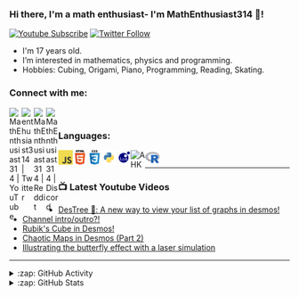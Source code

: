 ### Hi there, I'm a math enthusiast- I'm MathEnthusiast314 👋!

[![Youtube Subscribe](https://img.shields.io/youtube/channel/views/UCQAanPkYWvW4iFsElyXba2A?label=MathEnthusiast314&style=for-the-badge&logo=youtube)](http://www.youtube.com/channel/UCQAanPkYWvW4iFsElyXba2A?sub_confirmation=1)
[![Twitter Follow](https://img.shields.io/twitter/follow/enthusiast314?color=1DA1F2&logo=twitter&style=for-the-badge)](https://twitter.com/intent/follow?original_referer=https%3A%2F%2Fgithub.com%2Fenthusiast314&screen_name=enthusiast314)

- I'm 17 years old.
- I’m interested in mathematics, physics and programming.
- Hobbies: Cubing, Origami, Piano, Programming, Reading, Skating.

### Connect with me:

[<img align="left" alt="MathEnthusiast314 | YouTube" width="22px" src="https://cdn.jsdelivr.net/npm/simple-icons@v3/icons/youtube.svg" />][youtube]
[<img align="left" alt="enthusiast314 | Twitter" width="22px" src="https://cdn.jsdelivr.net/npm/simple-icons@v3/icons/twitter.svg" />][twitter]
[<img align="left" alt="MathEnthusiast314 | Reddit" width="22px" src="https://cdn.jsdelivr.net/npm/simple-icons@v3/icons/reddit.svg" />][reddit]
[<img align="left" alt="MathEnthusiast314 | Discord" width="22px" src="https://cdn.jsdelivr.net/npm/simple-icons@v3/icons/discord.svg" />][discord]


<br />

### Languages:

<img align="left" alt="JavaScript" width="26px" src="https://raw.githubusercontent.com/github/explore/80688e429a7d4ef2fca1e82350fe8e3517d3494d/topics/javascript/javascript.png" />
<img align="left" alt="HTML" width="26px" src="https://raw.githubusercontent.com/github/explore/80688e429a7d4ef2fca1e82350fe8e3517d3494d/topics/html/html.png" />
<img align="left" alt="CSS" width="26px" src="https://raw.githubusercontent.com/github/explore/80688e429a7d4ef2fca1e82350fe8e3517d3494d/topics/css/css.png" />
<img align="left" alt="Python" width="26px" src="https://raw.githubusercontent.com/github/explore/80688e429a7d4ef2fca1e82350fe8e3517d3494d/topics/python/python.png" />
<img align="left" alt="Lua" width="26px" src="https://raw.githubusercontent.com/github/explore/80688e429a7d4ef2fca1e82350fe8e3517d3494d/topics/lua/lua.png" />
<img align="left" alt="AHK" width="26px" src="https://pbs.twimg.com/profile_images/1401832717/ahk_400x400.png" />
<img align="left" alt="R" width="26px" src="https://raw.githubusercontent.com/github/explore/80688e429a7d4ef2fca1e82350fe8e3517d3494d/topics/r/r.png" />

<br />

---

### 📺 Latest Youtube Videos
<!-- YOUTUBE:START -->
- [DesTree 🎄: A new way to view your list of graphs in desmos!](https://www.youtube.com/watch?v=Vks56T679ZQ)
- [Channel intro/outro?!](https://www.youtube.com/watch?v=mnb_fQs7vEU)
- [Rubik&#39;s Cube in Desmos!](https://www.youtube.com/watch?v=HRL6M-w3ur0)
- [Chaotic Maps in Desmos &lpar;Part 2&rpar;](https://www.youtube.com/watch?v=wwDQ3B_BIyY)
- [Illustrating the butterfly effect with a laser simulation](https://www.youtube.com/watch?v=s5oFZqIqzek)
<!-- YOUTUBE:END -->

---
<details>
  <summary>:zap: GitHub Activity</summary>
  <!--START_SECTION:activity-->
1. 🎉 Merged PR [#3](https://github.com/DesmoSearch/desmosearch-api/pull/3) in [DesmoSearch/desmosearch-api](https://github.com/DesmoSearch/desmosearch-api)
2. 🎉 Merged PR [#4](https://github.com/MathEnthusiast314/DesTree/pull/4) in [MathEnthusiast314/DesTree](https://github.com/MathEnthusiast314/DesTree)
3. 💪 Opened PR [#4](https://github.com/MathEnthusiast314/DesTree/pull/4) in [MathEnthusiast314/DesTree](https://github.com/MathEnthusiast314/DesTree)
4. 🎉 Merged PR [#3](https://github.com/MathEnthusiast314/DesTree/pull/3) in [MathEnthusiast314/DesTree](https://github.com/MathEnthusiast314/DesTree)
5. 💪 Opened PR [#3](https://github.com/MathEnthusiast314/DesTree/pull/3) in [MathEnthusiast314/DesTree](https://github.com/MathEnthusiast314/DesTree)
<!--END_SECTION:activity-->
</details>
<details>
  <summary>:zap: GitHub Stats</summary>

  <img align="left" alt="ME314's GitHub Stats" src="https://github-readme-stats.vercel.app/api?username=MathEnthusiast314&show_icons=true&hide_border=true&theme=radical" />

</details>


[twitter]: https://twitter.com/enthusiast314
[youtube]: https://youtube.com/MathEnthusiast314
[reddit]: https://www.reddit.com/user/MathEnthusiast314/
[discord]: https://discordapp.com/users/686012491607572515
